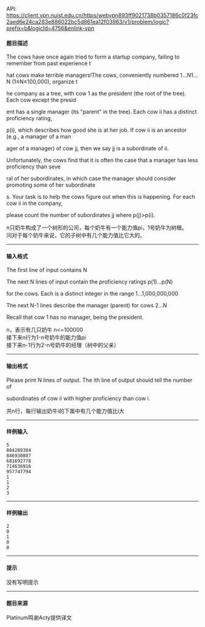 API: https://client.vpn.nuist.edu.cn/https/webvpn893ff9021738b0357186c0f23fc2aed6e24ca283e886022bc5d861ea12f03963/v1/problem/logic?prefix=b&logicId=4756&enlink-vpn

#### 题目描述

The cows have once again tried to form a startup company, failing to remember from past experience t

hat cows make terrible managers!The cows, conveniently numbered 1…N1…N (1≤N≤100,000), organize t

he company as a tree, with cow 1 as the president (the root of the tree). Each cow except the presid

ent has a single manager (its "parent" in the tree). Each cow ii has a distinct proficiency rating, 

p(i), which describes how good she is at her job. If cow ii is an ancestor (e.g., a manager of a man

ager of a manager) of cow jj, then we say jj is a subordinate of ii.

Unfortunately, the cows find that it is often the case that a manager has less proficiency than seve

ral of her subordinates, in which case the manager should consider promoting some of her subordinate

s. Your task is to help the cows figure out when this is happening. For each cow ii in the company, 

please count the number of subordinates jj where p(j)>p(i).

n只奶牛构成了一个树形的公司，每个奶牛有一个能力值pi，1号奶牛为树根。  
问对于每个奶牛来说，它的子树中有几个能力值比它大的。

---

#### 输入格式

The first line of input contains N

The next N lines of input contain the proficiency ratings p(1)…p(N) 

for the cows. Each is a distinct integer in the range 1…1,000,000,000

The next N-1 lines describe the manager (parent) for cows 2…N 

Recall that cow 1 has no manager, being the president.

n，表示有几只奶牛 n<=100000  
接下来n行为1-n号奶牛的能力值pi  
接下来n-1行为2-n号奶牛的经理（树中的父亲）  

---

#### 输出格式

Please print N lines of output. The ith line of output should tell the number of 

subordinates of cow ii with higher proficiency than cow i.

共n行，每行输出奶牛i的下属中有几个能力值比i大

---

#### 样例输入
```
5
804289384
846930887
681692778
714636916
957747794
1
1
2
3
```

---

#### 样例输出
```
2
0
1
0
0
```

---

#### 提示

没有写明提示

---

#### 题目来源

Platinum鸣谢Acty提供译文